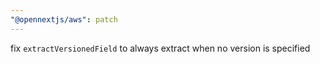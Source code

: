 ```yaml
---
"@opennextjs/aws": patch
---
```


fix `extractVersionedField` to always extract when no version is specified
